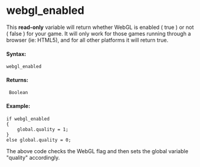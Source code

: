 # webgl_enabled

This **read-only** variable will return whether WebGL is enabled ( true
) or not ( false ) for your game. It will only work for those games
running through a browser (ie: HTML5), and for all other platforms it
will return true.

#### Syntax:

``` gml
webgl_enabled
```

#### Returns:

``` gml
 Boolean
```

#### Example:

``` gml
if webgl_enabled
{
    global.quality = 1;
}
else global.quality = 0;
```

The above code checks the WebGL flag and then sets the global variable
"quality" accordingly.
